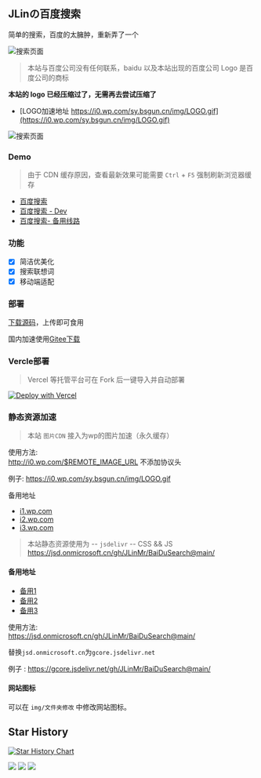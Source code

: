 ## JLinの百度搜索

简单的搜索，百度的太臃肿，重新弄了一个

![搜索页面](https://s2.loli.net/2023/10/16/5fnWV8GPkpqvwuK.png)

>本站与百度公司没有任何联系，baidu 以及本站出现的百度公司 Logo 是百度公司的商标

**本站的 logo 已经压缩过了，无需再去尝试压缩了**

- [LOGO加速地址 https://i0.wp.com/sy.bsgun.cn/img/LOGO.gif](https://i0.wp.com/sy.bsgun.cn/img/LOGO.gif)

![搜索页面](https://i0.wp.com/sy.bsgun.cn/img/LOGO.gif)

### Demo

>由于 CDN 缓存原因，查看最新效果可能需要 `Ctrl` + `F5` 强制刷新浏览器缓存

- [百度搜索](https://sy.bsgun.cn)
- [百度搜索 - Dev](https://m.bsgun.cn)
- [百度搜索- 备用线路](https://jlinmr.gitee.io/baidusearch/)

### 功能

- [x] 简洁优美化
- [x] 搜索联想词
- [x] 移动端适配

### 部署

[下载源码](https://github.com/JLinMr/BaiDuSearch/releases)，上传即可食用

国内加速使用[Gitee下载](https://gitee.com/JLinMr/BaiDuSearch/releases)

### Vercle部署

>Vercel 等托管平台可在 Fork 后一键导入并自动部署

[![Deploy with Vercel](https://vercel.com/button)](https://vercel.com/new/clone?repository-url=https://github.com/JLinMr/BaiDuSearch&repository-name=BaiDuSearch)

### 静态资源加速

>本站 `图片CDN` 接入为wp的图片加速（永久缓存）

使用方法:  
http://i0.wp.com/$REMOTE_IMAGE_URL  不添加协议头

例子:  https://i0.wp.com/sy.bsgun.cn/img/LOGO.gif

备用地址

- [i1.wp.com](https://i1.wp.com) 
- [i2.wp.com](https://i2.wp.com)
- [i3.wp.com](https://i3.wp.com)

>本站静态资源使用为 -- `jsdelivr` -- CSS && JS
https://jsd.onmicrosoft.cn/gh/JLinMr/BaiDuSearch@main/

#### 备用地址

- [备用1](https://cdn.jsdelivr.net/gh/JLinMr/BaiDuSearch@main/)
- [备用2](https://fastly.jsdelivr.net/gh/JLinMr/BaiDuSearch@main/) 
- [备用3](https://gcore.jsdelivr.net/gh/JLinMr/BaiDuSearch@main/)

使用方法:  
https://jsd.onmicrosoft.cn/gh/JLinMr/BaiDuSearch@main/

替换`jsd.onmicrosoft.cn`为`gcore.jsdelivr.net`

例子 :  https://gcore.jsdelivr.net/gh/JLinMr/BaiDuSearch@main/

#### 网站图标

可以在 `img/文件夹修改` 中修改网站图标。

## Star History

[![Star History Chart](https://api.star-history.com/svg?repos=LinMr/BaiDuSearch&type=Date)](https://star-history.com/#LinMr/BaiDuSearch&Date)

<a title="SSL" target="_blank" href="https://myssl.com/seal/detail?domain=sy.bsgun.cn"><img src="https://img.shields.io/badge/MySSL-安全认证-brightgreen"></a>&nbsp;<a title="CDN" target="_blank" href="https://www.jsdelivr.com/"><img src="https://img.shields.io/badge/CDN-jsdelivr-red"></a>&nbsp;<a title="Copyright" target="_blank" href="https://www.bsgun.cn"><img src="https://img.shields.io/badge/Copyright%20%C2%A9%202020--2023-JLinmr-blue"></a>